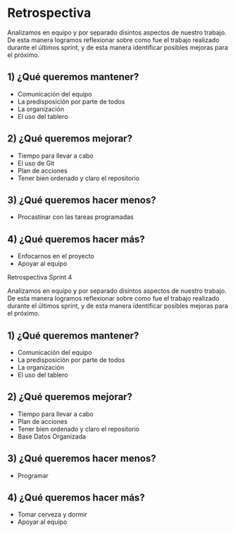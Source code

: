 # Retrospectiva

Analizamos en equipo y por separado disintos aspectos de nuestro trabajo.
De esta manera logramos reflexionar sobre como fue el trabajo realizado durante el últimos sprint, y de esta manera identificar posibles mejoras para el próximo.

## 1) ¿Qué queremos mantener? 

- Comunicación del equipo
- La predisposición por parte de todos
- La organización
- El uso del tablero

## 2) ¿Qué queremos mejorar?

- Tiempo para llevar a cabo
- El uso de Git
- Plan de acciones
- Tener bien ordenado y claro el repositorio

## 3) ¿Qué queremos hacer menos?

- Procastinar con las tareas programadas

## 4) ¿Qué queremos hacer más?

- Enfocarnos en el proyecto
- Apoyar al equipo

Retrospectiva Sprint 4

Analizamos en equipo y por separado disintos aspectos de nuestro trabajo.
De esta manera logramos reflexionar sobre como fue el trabajo realizado durante el últimos sprint, y de esta manera identificar posibles mejoras para el próximo.

## 1) ¿Qué queremos mantener? 

- Comunicación del equipo
- La predisposición por parte de todos
- La organización
- El uso del tablero

## 2) ¿Qué queremos mejorar?

- Tiempo para llevar a cabo
- Plan de acciones
- Tener bien ordenado y claro el repositorio
- Base Datos Organizada

## 3) ¿Qué queremos hacer menos?

- Programar

## 4) ¿Qué queremos hacer más?

- Tomar cerveza y dormir
- Apoyar al equipo
